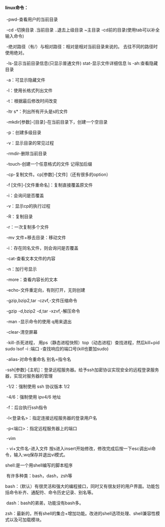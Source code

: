 #### linux命令：

​    -pwd-查看用户的当前目录

​    -cd -切换目录   .当前目录 ..退去上级目录 ~主目录  -cd前的目录(使用tab可以补全输入命令)

​    -绝对路径（有/）与相对路径：相对是相对当前目录来说的。 去往不同的路径时使用绝对。

​    -ls-显示当前目录信息(只显示普通文件)  stat-显示文件详细信息  ls -ah:查看隐藏目录

​		-a：可显示隐藏文件

​		-l：使用长格式列出文件

​		-t：根据最后修改时间改变

​		-ltr s*：列出所有开头是s的文件

​    -mkdir[参数]-[目录]-在当前目录下，创建一个空目录

​		-p：创建多级目录

​		-v：显示目录的常见过程

​    -rmdir-删除当前目录

​    -touch-创建一个任意格式的文件 记得加后缀

​    -cp-复制文件。cp[参数]-[文件]（还有很多的option）

​		-f [文件]-[文件重命名]：复制直接覆盖原文件

​		-i：会询问是否覆盖

​		-v：显示cp的执行过程

​		-R：复制目录

​		-r：一次复制多个文件

​	-mv 文件+移去目录：移动文件 

​		-i：存在同名文件，则会询问是否覆盖

​    -cat-查看文本文件的内容

​		-n：加行号显示

​	-more：查看内容长的文本

​    -echo-文件重定向，有则打开，无则创建

​    -gzip,bzip2,tar -czvf,-文件压缩命令

​    -gzip -d,bzip2 -d,tar -xzvf,-解压命令

​    -man -显示命令的使用 q用来退出

​    -clear-清空屏幕

​    -kill-杀死进程， 用ps（静态进程快照）top（动态进程）查找进程，然后kill+pid    sudo lsof -i :端口 -查找响应的端口号(kill也要加sudo)

​    -alias-对命令重命名 别名=指令名



​	-ssh[参数]-[主机]：登录远程服务器。给予ssh加密协议实现安全的远程登录服务器，实现对服务器的管理

​		-1/2：强制使用 ssh 协议版本 1/2

​		-4/6：强制使用 ipv4/6 地址

​		-f：后台执行ssh指令

​		-l<登录名>：指定连接远程服务器的登录用户名

​		-p<端口>：指定远程服务器上的端口



​    -vim 

​       - vi+文件名-进入文件 按s进入insert开始修改，修改完成后按一下esc调出vi命令，输入:wq保存并退出vi模式。





shell:是一个用shell编写的脚本程序

​      有许多种类：bash，dash，zsh等

​      bash：（默认）有很灵活和强大的编程接口，同时又有很友好的用户界面。功能包括命令补齐、通配符、命令历史记录、别名等。

​      dash：bash的弟弟，功能没有bash多。

​      zsh：最新的，所有shell的集合+增加功能。改进的shell选项处理、shell兼容性模式以及可加载模块。